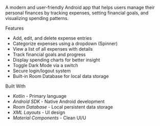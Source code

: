 
A modern and user-friendly Android app that helps users manage their personal finances by tracking expenses, setting financial goals, and visualizing spending patterns.

 Features

- Add, edit, and delete expense entries
- Categorize expenses using a dropdown (Spinner)
- View a list of all expenses with details
- Track financial goals and progress
- Display spending charts for better insight
- Toggle Dark Mode via a switch
- Secure login/logout system
- Built-in Room Database for local data storage

 Built With

- *Kotlin* - Primary language
- *Android SDK* - Native Android development
- *Room Database* - Local persistent data storage
- *XML Layouts* - UI design
- *Material Components* - Clean UI/U
